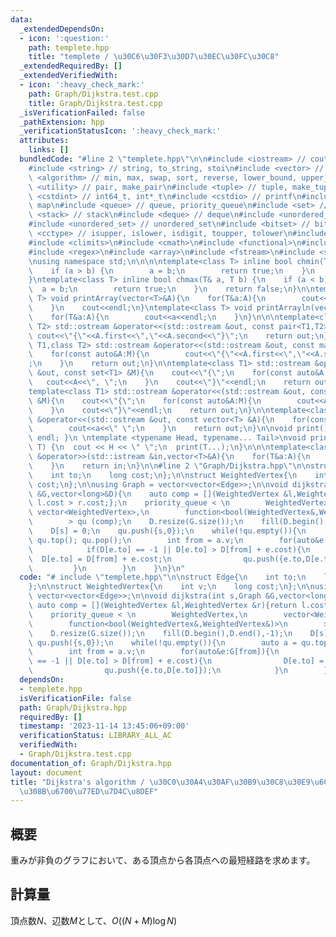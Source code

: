 ```yaml
---
data:
  _extendedDependsOn:
  - icon: ':question:'
    path: templete.hpp
    title: "templete / \u30C6\u30F3\u30D7\u30EC\u30FC\u30C8"
  _extendedRequiredBy: []
  _extendedVerifiedWith:
  - icon: ':heavy_check_mark:'
    path: Graph/Dijkstra.test.cpp
    title: Graph/Dijkstra.test.cpp
  _isVerificationFailed: false
  _pathExtension: hpp
  _verificationStatusIcon: ':heavy_check_mark:'
  attributes:
    links: []
  bundledCode: "#line 2 \"templete.hpp\"\n\n#include <iostream> // cout, endl, cin\n\
    #include <string> // string, to_string, stoi\n#include <vector> // vector\n#include\
    \ <algorithm> // min, max, swap, sort, reverse, lower_bound, upper_bound\n#include\
    \ <utility> // pair, make_pair\n#include <tuple> // tuple, make_tuple\n#include\
    \ <cstdint> // int64_t, int*_t\n#include <cstdio> // printf\n#include <map> //\
    \ map\n#include <queue> // queue, priority_queue\n#include <set> // set\n#include\
    \ <stack> // stack\n#include <deque> // deque\n#include <unordered_map> // unordered_map\n\
    #include <unordered_set> // unordered_set\n#include <bitset> // bitset\n#include\
    \ <cctype> // isupper, islower, isdigit, toupper, tolower\n#include <iomanip>\n\
    #include <climits>\n#include <cmath>\n#include <functional>\n#include <numeric>\n\
    #include <regex>\n#include <array>\n#include <fstream>\n#include <sstream>\n\n\
    \nusing namespace std;\n\n\n\ntemplate<class T> inline bool chmin(T& a, T b) {\n\
    \    if (a > b) {\n        a = b;\n        return true;\n    }\n    return false;\n\
    }\ntemplate<class T> inline bool chmax(T& a, T b) {\n    if (a < b) {\n      \
    \  a = b;\n        return true;\n    }\n    return false;\n}\n\ntemplate<class\
    \ T> void printArray(vector<T>&A){\n    for(T&a:A){\n        cout<<a<<\" \";\n\
    \    }\n    cout<<endl;\n}\ntemplate<class T> void printArrayln(vector<T>&A){\n\
    \    for(T&a:A){\n        cout<<a<<endl;\n    }\n}\n\n\ntemplate<class T1,class\
    \ T2> std::ostream &operator<<(std::ostream &out, const pair<T1,T2> &A){\n   \
    \ cout<<\"{\"<<A.first<<\",\"<<A.second<<\"}\";\n    return out;\n}\n\ntemplate<class\
    \ T1,class T2> std::ostream &operator<<(std::ostream &out, const map<T1,T2> &M){\n\
    \    for(const auto&A:M){\n        cout<<\"{\"<<A.first<<\",\"<<A.second<<\"}\"\
    ;\n    }\n    return out;\n}\n\ntemplate<class T1> std::ostream &operator<<(std::ostream\
    \ &out, const set<T1> &M){\n    cout<<\"{\";\n    for(const auto&A:M){\n     \
    \   cout<<A<<\", \";\n    }\n    cout<<\"}\"<<endl;\n    return out;\n}\n\n\n\
    template<class T1> std::ostream &operator<<(std::ostream &out, const multiset<T1>\
    \ &M){\n    cout<<\"{\";\n    for(const auto&A:M){\n        cout<<A<<\", \";\n\
    \    }\n    cout<<\"}\"<<endl;\n    return out;\n}\n\ntemplate<class T> std::ostream\
    \ &operator<<(std::ostream &out, const vector<T> &A){\n    for(const T &a:A){\n\
    \        cout<<a<<\" \";\n    }\n    return out;\n}\n\nvoid print() { cout <<\
    \ endl; }\n \ntemplate <typename Head, typename... Tail>\nvoid print(Head H, Tail...\
    \ T) {\n  cout << H << \" \";\n  print(T...);\n}\n\n\ntemplate<class T> std::istream\
    \ &operator>>(std::istream &in,vector<T>&A){\n    for(T&a:A){\n        std::cin>>a;\n\
    \    }\n    return in;\n}\n\n#line 2 \"Graph/Dijkstra.hpp\"\n\nstruct Edge{\n\
    \    int to;\n    long cost;\n};\n\nstruct WeightedVertex{\n    int v;\n    long\
    \ cost;\n};\n\nusing Graph = vector<vector<Edge>>;\n\nvoid dijkstra(int s,Graph\
    \ &G,vector<long>&D){\n    auto comp = [](WeightedVertex &l,WeightedVertex &r){return\
    \ l.cost > r.cost;};\n    priority_queue < \n        WeightedVertex,\n       \
    \ vector<WeightedVertex>,\n        function<bool(WeightedVertex&,WeightedVertex&)>\n\
    \        > qu (comp);\n    D.resize(G.size());\n    fill(D.begin(),D.end(),-1);\n\
    \    D[s] = 0;\n    qu.push({s,0});\n    while(!qu.empty()){\n        auto a =\
    \ qu.top(); qu.pop();\n        int from = a.v;\n        for(auto&e:G[from]){\n\
    \            if(D[e.to] == -1 || D[e.to] > D[from] + e.cost){\n              \
    \  D[e.to] = D[from] + e.cost;\n                qu.push({e.to,D[e.to]});\n   \
    \         }\n        }\n    }\n}\n"
  code: "# include \"templete.hpp\"\n\nstruct Edge{\n    int to;\n    long cost;\n\
    };\n\nstruct WeightedVertex{\n    int v;\n    long cost;\n};\n\nusing Graph =\
    \ vector<vector<Edge>>;\n\nvoid dijkstra(int s,Graph &G,vector<long>&D){\n   \
    \ auto comp = [](WeightedVertex &l,WeightedVertex &r){return l.cost > r.cost;};\n\
    \    priority_queue < \n        WeightedVertex,\n        vector<WeightedVertex>,\n\
    \        function<bool(WeightedVertex&,WeightedVertex&)>\n        > qu (comp);\n\
    \    D.resize(G.size());\n    fill(D.begin(),D.end(),-1);\n    D[s] = 0;\n   \
    \ qu.push({s,0});\n    while(!qu.empty()){\n        auto a = qu.top(); qu.pop();\n\
    \        int from = a.v;\n        for(auto&e:G[from]){\n            if(D[e.to]\
    \ == -1 || D[e.to] > D[from] + e.cost){\n                D[e.to] = D[from] + e.cost;\n\
    \                qu.push({e.to,D[e.to]});\n            }\n        }\n    }\n}\n"
  dependsOn:
  - templete.hpp
  isVerificationFile: false
  path: Graph/Dijkstra.hpp
  requiredBy: []
  timestamp: '2023-11-14 13:45:06+09:00'
  verificationStatus: LIBRARY_ALL_AC
  verifiedWith:
  - Graph/Dijkstra.test.cpp
documentation_of: Graph/Dijkstra.hpp
layout: document
title: "Dijkstra's algorithm / \u30C0\u30A4\u30AF\u30B9\u30C8\u30E9\u6CD5\u306B\u3088\
  \u308B\u6700\u77ED\u7D4C\u8DEF"
---
```


## 概要
重みが非負のグラフにおいて、ある頂点から各頂点への最短経路を求めます。

## 計算量
頂点数$N$、辺数$M$として、$O((N+M)\log N)$

